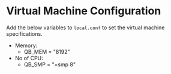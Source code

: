 # Virtual Machine Configuration

Add the below variables to `local.conf` to set the virtual machine specifications.
- Memory:
	- QB_MEM = "8192"
- No of CPU:
	- QB_SMP = "=smp 8"